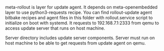 meta-rollout is layer for update agent. It depends on meta-openembedded 
layer to use python3-requests recipe. You can find rollout-update agent 
bitbake recipes and 
agent files in this folder with rollout.service script to initialize on boot with systemd. It requests to 192.168.7.1:2333 from qemu to access update server that runs on host machine.

Server directory includes update server components. Server must run on host machine to be able to get requests from update agent on qemu.
